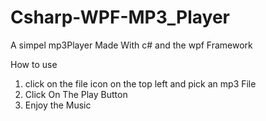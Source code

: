 # Csharp-WPF-MP3_Player
A simpel mp3Player Made With c# and the wpf Framework


How to use 
1. click on the file icon on the top left and pick an mp3 File
2. Click On The Play Button
3. Enjoy the Music
